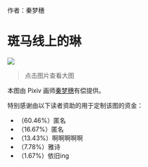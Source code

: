 作者：秦梦穗

# 斑马线上的琳
![](./斑马线上的琳_low.jpg)

> 点击图片查看大图

本图由 Pixiv 画师[秦梦穗](https://www.pixiv.net/users/18738871)有偿提供。

特别感谢由以下读者资助的用于定制该图的资金：

- （60.46%）匿名
- （16.67%）匿名
- （13.43%）啊啊啊啊啊
- （7.78%）雅诗
- （1.67%）依旧ing
